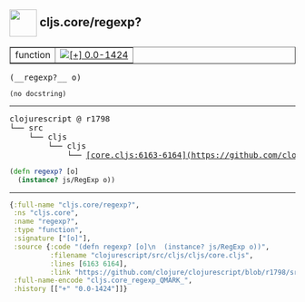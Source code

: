 ## <img width="48px" valign="middle" src="http://i.imgur.com/Hi20huC.png"> cljs.core/regexp?

 <table border="1">
<tr>
<td>function</td>
<td><a href="https://github.com/cljsinfo/api-refs/tree/0.0-1424"><img valign="middle" alt="[+] 0.0-1424" src="https://img.shields.io/badge/+-0.0--1424-lightgrey.svg"></a> </td>
</tr>
</table>

 <samp>
(__regexp?__ o)<br>
</samp>

```
(no docstring)
```

---

 <pre>
clojurescript @ r1798
└── src
    └── cljs
        └── cljs
            └── <ins>[core.cljs:6163-6164](https://github.com/clojure/clojurescript/blob/r1798/src/cljs/cljs/core.cljs#L6163-L6164)</ins>
</pre>

```clj
(defn regexp? [o]
  (instance? js/RegExp o))
```


---

```clj
{:full-name "cljs.core/regexp?",
 :ns "cljs.core",
 :name "regexp?",
 :type "function",
 :signature ["[o]"],
 :source {:code "(defn regexp? [o]\n  (instance? js/RegExp o))",
          :filename "clojurescript/src/cljs/cljs/core.cljs",
          :lines [6163 6164],
          :link "https://github.com/clojure/clojurescript/blob/r1798/src/cljs/cljs/core.cljs#L6163-L6164"},
 :full-name-encode "cljs.core_regexp_QMARK_",
 :history [["+" "0.0-1424"]]}

```
